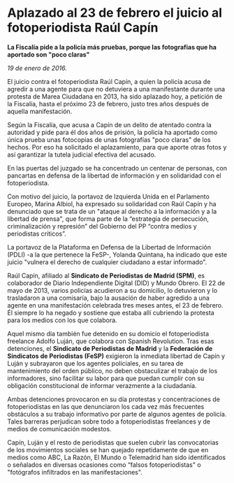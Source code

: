 # Aplazado al 23 de febrero el juicio al fotoperiodista Raúl Capín

**La Fiscalía pide a la policía más pruebas, porque las fotografias que ha aportado son "poco claras"**

*19 de enero de 2016.*

El juicio contra el fotoperiodista Raúl Capín, a quien la policía acusa de agredir a una agente para que no detuviera a una manifestante durante una protesta de Marea Ciudadana en 2013, ha sido aplazado hoy, a petición de la Fiscalía, hasta el próximo 23 de febrero, justo tres años después de aquella manifestación.

Según la Fiscalía, que acusa a Capín de un delito de atentado contra la autoridad y pide para él dos años de prisión, la policía ha aportado como única prueba unas fotocopias de unas fotografías "poco claras" de los hechos. Por eso ha solicitado el aplazamiento, para que aporte otras fotos y así garantizar la tutela judicial efectiva del acusado.

En las puertas del juzgado se ha concentrado un centenar de personas, con pancartas en defensa de la libertad de información y en solidaridad con el fotoperiodista.

Con motivo del juicio, la portavoz de Izquierda Unida en el Parlamento Europeo, Marina Albiol, ha expresado su solidaridad con Raúl Capín y ha denunciado que se trata de un "ataque al derecho a la información y a la libertad de prensa", que forma parte de la “estrategia de persecución, criminalización y represión” del Gobierno del PP “contra medios y periodistas críticos”.

La portavoz de la Plataforma en Defensa de la Libertad de Información (PDLI) -a la que pertenece la FeSP-, Yolanda Quintana, ha indicado que este juicio "vulnera el derecho de cualquier ciudadano a estar informado".

Raúl Capín, afiliado al **Sindicato de Periodistas de Madrid (SPM)**, es colaborador de Diario Independiente Digital (DID) y Mundo Obrero. El 22 de mayo de 2013, varios policías acudieron a su domicilio, lo detuvieron y lo trasladaron a una comisaría, bajo la ausación de haber agredido a una agente en una manifestación celebrada tres meses antes, el 23 de febrero. Él siempre lo ha negado y sostiene que estaba allí cubriendo la protesta para los medios con los que colabora.

Aquel mismo día también fue detenido en su domicio el fotoperiodista freelance Adolfo Luján, que colabora con Spanish Revolution. Tras esas detenciones, el **Sindicato de Periodistas de Madrid** y la **Federación de Sindicatos de Periodistas (FeSP)** exigieron la inmediata libertad de Capín y Luján y subrayaron que los agentes policiales, en su tarea de mantenimiento del orden público, no deben obstaculizar el trabajo de los informadores, sino facilitar su labor para que puedan cumplir con su obligación constitucional de informar verazmente a la ciudadanía.

Ambas detenciones provocaron en su día protestas y concentraciones de fotoperiodistas en las que denunciaron los cada vez más frecuentes obstáculos a su trabajo informativo por parte de algunos agentes de policía. Tales barreras perjudican sobre todo a fotoperiodistas freelances y de medios de comunicación modestos.

Capín, Luján y el resto de periodistas que suelen cubrir las convocatorias de los movimientos sociales se han quejado repetidamente de que en medios como ABC, La Razón, El Mundo o Telemadrid han sido identificados o señalados en diversas ocasiones como “falsos fotoperiodistas" o "fotógrafos infiltrados en las manifestaciones".
